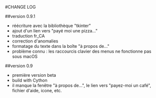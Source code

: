 #CHANGE LOG

##version 0.9.1
* réécriture avec la bibliothèque "tkinter"
* ajout d'un lien vers "payé moi une pizza..."
* traduction fr_CA
* correction d'anomalies
* formatage du texte dans la boîte "à propos de..."
* problème connu : les raccourcis clavier des menus ne fonctionne pas sous macOS 

##version 0.9
* première version beta
* build with Cython
* il manque la fenêtre "à propos de...", le lien vers "payez-moi un café", fichier d'aide, icone, etc.
